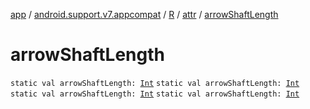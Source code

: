 [app](../../../index.md) / [android.support.v7.appcompat](../../index.md) / [R](../index.md) / [attr](index.md) / [arrowShaftLength](.)

# arrowShaftLength

`static val arrowShaftLength: `[`Int`](https://kotlinlang.org/api/latest/jvm/stdlib/kotlin/-int/index.html)
`static val arrowShaftLength: `[`Int`](https://kotlinlang.org/api/latest/jvm/stdlib/kotlin/-int/index.html)
`static val arrowShaftLength: `[`Int`](https://kotlinlang.org/api/latest/jvm/stdlib/kotlin/-int/index.html)
`static val arrowShaftLength: `[`Int`](https://kotlinlang.org/api/latest/jvm/stdlib/kotlin/-int/index.html)